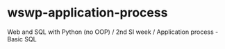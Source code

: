 # wswp-application-process
Web and SQL with Python (no OOP) / 2nd SI week / Application process - Basic SQL
